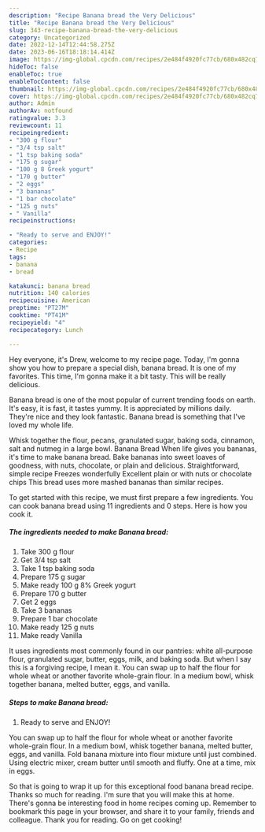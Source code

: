 ```yaml
---
description: "Recipe Banana bread the Very Delicious"
title: "Recipe Banana bread the Very Delicious"
slug: 343-recipe-banana-bread-the-very-delicious
category: Uncategorized
date: 2022-12-14T12:44:58.275Z
date: 2023-06-16T18:18:14.414Z
image: https://img-global.cpcdn.com/recipes/2e484f4920fc77cb/680x482cq70/banana-bread-recipe-main-photo.jpg
hideToc: false
enableToc: true
enableTocContent: false
thumbnail: https://img-global.cpcdn.com/recipes/2e484f4920fc77cb/680x482cq70/banana-bread-recipe-main-photo.jpg
cover: https://img-global.cpcdn.com/recipes/2e484f4920fc77cb/680x482cq70/banana-bread-recipe-main-photo.jpg
author: Admin
authorAv: notfound
ratingvalue: 3.3
reviewcount: 11
recipeingredient:
- "300 g flour"
- "3/4 tsp salt"
- "1 tsp baking soda"
- "175 g sugar"
- "100 g 8 Greek yogurt"
- "170 g butter"
- "2 eggs"
- "3 bananas"
- "1 bar chocolate"
- "125 g nuts"
- " Vanilla"
recipeinstructions:

- "Ready to serve and ENJOY!"
categories:
- Recipe
tags:
- banana
- bread

katakunci: banana bread 
nutrition: 140 calories
recipecuisine: American
preptime: "PT27M"
cooktime: "PT41M"
recipeyield: "4"
recipecategory: Lunch

---
```



Hey everyone, it's Drew, welcome to my recipe page. Today, I'm gonna show you how to prepare a special dish, banana bread. It is one of my favorites. This time, I'm gonna make it a bit tasty. This will be really delicious.

Banana bread is one of the most popular of current trending foods on earth. It's easy, it is fast, it tastes yummy. It is appreciated by millions daily. They're nice and they look fantastic. Banana bread is something that I've loved my whole life.

Whisk together the flour, pecans, granulated sugar, baking soda, cinnamon, salt and nutmeg in a large bowl. Banana Bread When life gives you bananas, it&#39;s time to make banana bread. Bake bananas into sweet loaves of goodness, with nuts, chocolate, or plain and delicious. Straightforward, simple recipe Freezes wonderfully Excellent plain or with nuts or chocolate chips This bread uses more mashed bananas than similar recipes.


To get started with this recipe, we must first prepare a few ingredients. You can cook banana bread using 11 ingredients and 0 steps. Here is how you cook it.

<!--inarticleads1-->

##### The ingredients needed to make Banana bread:

1. Take 300 g flour
1. Get 3/4 tsp salt
1. Take 1 tsp baking soda
1. Prepare 175 g sugar
1. Make ready 100 g 8% Greek yogurt
1. Prepare 170 g butter
1. Get 2 eggs
1. Take 3 bananas
1. Prepare 1 bar chocolate
1. Make ready 125 g nuts
1. Make ready  Vanilla


It uses ingredients most commonly found in our pantries: white all-purpose flour, granulated sugar, butter, eggs, milk, and baking soda. But when I say this is a forgiving recipe, I mean it. You can swap up to half the flour for whole wheat or another favorite whole-grain flour. In a medium bowl, whisk together banana, melted butter, eggs, and vanilla. 

<!--inarticleads2-->

##### Steps to make Banana bread:


1. Ready to serve and ENJOY!

You can swap up to half the flour for whole wheat or another favorite whole-grain flour. In a medium bowl, whisk together banana, melted butter, eggs, and vanilla. Fold banana mixture into flour mixture until just combined. Using electric mixer, cream butter until smooth and fluffy. One at a time, mix in eggs. 

So that is going to wrap it up for this exceptional food banana bread recipe. Thanks so much for reading. I'm sure that you will make this at home. There's gonna be interesting food in home recipes coming up. Remember to bookmark this page in your browser, and share it to your family, friends and colleague. Thank you for reading. Go on get cooking!

